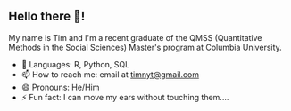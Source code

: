 ## Hello there 👋!

My name is Tim and I'm a recent graduate of the QMSS (Quantitative Methods in the Social Sciences) Master's program at Columbia University.

- 🔭 Languages: R, Python, SQL
- 📫 How to reach me: email at timnyt@gmail.com
- 😄 Pronouns: He/Him
- ⚡ Fun fact: I can move my ears without touching them....

